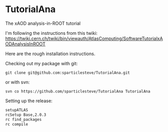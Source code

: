 TutorialAna
===========

The xAOD analysis-in-ROOT tutorial

I'm following the instructions from this twiki:
https://twiki.cern.ch/twiki/bin/viewauth/AtlasComputing/SoftwareTutorialxAODAnalysisInROOT

Here are the rough installation instructions.

Checking out my package with git:

```git clone git@github.com:sparticlesteve/TutorialAna.git```

or with svn:

```svn co https://github.com/sparticlesteve/TutorialAna TutorialAna```

Setting up the release:

```bash
setupATLAS
rcSetup Base,2.0.3
rc find_packages
rc compile
```
